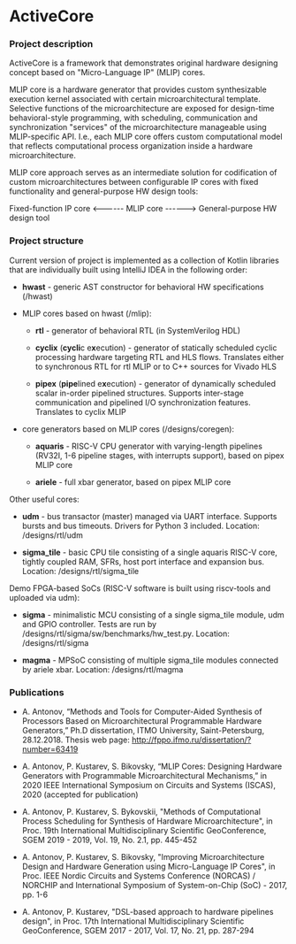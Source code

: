 # ActiveCore

### Project description

ActiveCore is a framework that demonstrates original hardware designing concept based on "Micro-Language IP" (MLIP) cores.

MLIP core is a hardware generator that provides custom synthesizable execution kernel associated with certain microarchitectural template. Selective functions of the microarchitecture are exposed for design-time behavioral-style programming, with scheduling, communication and synchronization "services" of the microarchitecture manageable using MLIP-specific API. I.e., each MLIP core offers custom computational model that reflects computational process organization inside a hardware microarchitecture.

MLIP core approach serves as an intermediate solution for codification of custom microarchitectures between configurable IP cores with fixed functionality and general-purpose HW design tools:

Fixed-function IP core <------ MLIP core ------> General-purpose HW design tool

### Project structure

Current version of project is implemented as a collection of Kotlin libraries that are individually built using IntelliJ IDEA in the following order:

* **hwast** - generic AST constructor for behavioral HW specifications (/hwast)

* MLIP cores based on hwast (/mlip):

	* **rtl** - generator of behavioral RTL (in SystemVerilog HDL)

	* **cyclix** (**cycli**c e**x**ecution) - generator of statically scheduled cyclic processing hardware targeting RTL and HLS flows. Translates either to synchronous RTL for rtl MLIP or to C++ sources for Vivado HLS

	* **pipex** (**pipe**lined e**x**ecution) - generator of dynamically scheduled scalar in-order pipelined structures. Supports inter-stage communication and pipelined I/O synchronization features. Translates to cyclix MLIP

* core generators based on MLIP cores (/designs/coregen):

	* **aquaris** - RISC-V CPU generator with varying-length pipelines (RV32I, 1-6 pipeline stages, with interrupts support), based on pipex MLIP core

	* **ariele** - full xbar generator, based on pipex MLIP core

Other useful cores:

* **udm** - bus transactor (master) managed via UART interface. Supports bursts and bus timeouts. Drivers for Python 3 included. Location: /designs/rtl/udm

* **sigma_tile** - basic CPU tile consisting of a single aquaris RISC-V core, tightly coupled RAM, SFRs, host port interface and expansion bus. Location: /designs/rtl/sigma_tile

Demo FPGA-based SoCs (RISC-V software is built using riscv-tools and uploaded via udm):

* **sigma** - minimalistic MCU consisting of a single sigma_tile module, udm and GPIO controller. Tests are run by /designs/rtl/sigma/sw/benchmarks/hw_test.py. Location: /designs/rtl/sigma

* **magma** - MPSoC consisting of multiple sigma_tile modules connected by ariele xbar. Location: /designs/rtl/magma

### Publications

* A. Antonov, “Methods and Tools for Computer-Aided Synthesis of Processors Based on Microarchitectural Programmable Hardware Generators,” Ph.D dissertation, ITMO University, Saint-Petersburg, 28.12.2018. Thesis web page: http://fppo.ifmo.ru/dissertation/?number=63419

* A. Antonov, P. Kustarev, S. Bikovsky, “MLIP Cores: Designing Hardware Generators with Programmable Microarchitectural Mechanisms,” in 2020 IEEE International Symposium on Circuits and Systems (ISCAS), 2020 (accepted for publication)

* A. Antonov, P. Kustarev, S. Bykovskii, "Methods of Computational Process Scheduling for Synthesis of Hardware Microarchitecture", in Proc. 19th International Multidisciplinary Scientific GeoConference, SGEM 2019 - 2019, Vol. 19, No. 2.1, pp. 445-452

* A. Antonov, P. Kustarev, S. Bikovsky, "Improving Microarchitecture Design and Hardware Generation using Micro-Language IP Cores", in Proc. IEEE Nordic Circuits and Systems Conference (NORCAS) / NORCHIP and International Symposium of System-on-Chip (SoC) - 2017, pp. 1-6

* A. Antonov, P. Kustarev, "DSL-based approach to hardware pipelines design", in Proc. 17th International Multidisciplinary Scientific GeoConference, SGEM 2017 - 2017, Vol. 17, No. 21, pp. 287-294
